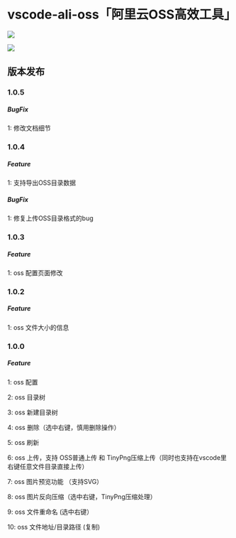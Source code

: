 # vscode-ali-oss「阿里云OSS高效工具」

<image src="https://pic2.zhimg.com/v2-69f9e1f6629fb4728486074742612185_b.gif"></image>

<image src="https://pic1.zhimg.com/v2-474456316e401df5c0bc17cc8b8346d4_b.gif"></image>

## 版本发布

### 1.0.5

##### BugFix

1: 修改文档细节

### 1.0.4

##### Feature

1: 支持导出OSS目录数据

##### BugFix

1: 修复上传OSS目录格式的bug

### 1.0.3

##### Feature

1:  oss 配置页面修改

### 1.0.2

##### Feature

1: oss 文件大小的信息

### 1.0.0

##### Feature

1: oss 配置

2: oss 目录树

3: oss 新建目录树

4: oss 删除（选中右键，慎用删除操作）

5: oss 刷新

6: oss 上传，支持 OSS普通上传 和 TinyPng压缩上传（同时也支持在vscode里右键任意文件目录直接上传）

7: oss 图片预览功能 （支持SVG）

8: oss 图片反向压缩（选中右键，TinyPng压缩处理）

9: oss 文件重命名 (选中右键）

10: oss 文件地址/目录路径 (复制)